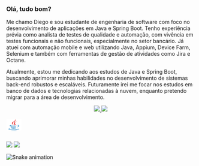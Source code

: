 ### Olá, tudo bom?
Me chamo Diego e sou estudante de engenharia de software com foco no desenvolvimento de aplicações em Java e Spring Boot. Tenho experiência prévia como analista de testes de qualidade e automação, com vivência em testes funcionais e não funcionais, especialmente no setor bancário. Já atuei com automação mobile e web utilizando Java, Appium, Device Farm, Selenium e também com ferramentas de gestão de atividades como Jira e Octane.

Atualmente, estou me dedicando aos estudos de Java e Spring Boot, buscando aprimorar minhas habilidades no desenvolvimento de sistemas back-end robustos e escaláveis. Futuramente irei me focar nos estudos em banco de dados e tecnologias relacionadas à nuvem, enquanto pretendo migrar para a área de desenvolvimento.

<div align="center">
  <a href="https://github.com/diegozitto">
  <img height="180em" src="https://github-readme-stats.vercel.app/api?username=diegozitto&theme=midnight-purple&show_icons=true"/>
  <img height="180em" src="https://github-readme-stats.vercel.app/api/top-langs/?username=diegozitto&layout=compact&langs_count=7&theme=midnight-purple"/>
    
</div>


<div style="display: inline_block"><br>
  <img align="center" alt="Diego-Java" height="30" width="40" src="https://raw.githubusercontent.com/devicons/devicon/master/icons/java/java-original.svg"> 
</div>

##
 
<div>  
  <a href = "mailto:diegomirandazito@gmail.com"><img src="https://img.shields.io/badge/-Gmail-%23333?style=for-the-badge&logo=gmail&logoColor=white" target="_blank"></a>
  <a href="https://www.linkedin.com/in/diego-zito" target="_blank"><img src="https://img.shields.io/badge/-LinkedIn-%230077B5?style=for-the-badge&logo=linkedin&logoColor=white" target="_blank"></a> 
 
</div>

![Snake animation](https://github.com/diegozitto/diegozitto/blob/output/github-contribution-grid-snake-dark.svg)
